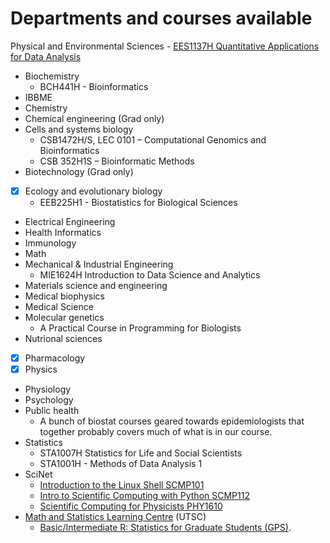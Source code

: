 
# Departments and courses available

 Physical and Environmental Sciences
    - [EES1137H Quantitative Applications for Data Analysis](https://www.utsc.utoronto.ca/gradpes/ees1137h-quantitative-applications-data-analysis)
- Biochemistry
    - BCH441H - Bioinformatics
- IBBME
- Chemistry
- Chemical engineering (Grad only)
- Cells and systems biology
    - CSB1472H/S, LEC 0101 – Computational Genomics and Bioinformatics
    - CSB 352H1S – Bioinformatic Methods
- Biotechnology (Grad only)
- [x] Ecology and evolutionary biology
    - EEB225H1 - Biostatistics for Biological Sciences
- Electrical Engineering
- Health Informatics
- Immunology
- Math
- Mechanical & Industrial Engineering
    - MIE1624H Introduction to Data Science and Analytics
- Materials science and engineering
- Medical biophysics
- Medical Science
- Molecular genetics
    - A Practical Course in Programming for Biologists
- Nutrional sciences
- [x] Pharmacology
- [x] Physics
- Physiology
- Psychology
- Public health
    - A bunch of biostat courses geared towards epidemiologists that together probably covers much of what is in our course.
- Statistics
    - STA1007H Statistics for Life and Social Scientists
    - STA1001H - Methods of Data Analysis 1
- SciNet
    - [Introduction to the Linux Shell SCMP101](https://support.scinet.utoronto.ca/education/go.php/309/index.php/ib/1//p_course/309)
    - [Intro to Scientific Computing with Python SCMP112](https://support.scinet.utoronto.ca/education/go.php/264/index.php/ib/1//p_course/264)
    - [Scientific Computing for Physicists PHY1610](https://support.scinet.utoronto.ca/education/go.php/276/index.php/ib/1//p_course/276)
- [Math and Statistics Learning Centre](https://www.utsc.utoronto.ca/mslc/welcome-math-statistics-learning-centre) (UTSC)
    - [Basic/Intermediate R: Statistics for Graduate Students (GPS)](https://ctl.utsc.utoronto.ca/booking/graduate/register.php?sessionID=442&type=graduate&utm_source=Grad+Events&utm_campaign=5f0a80cde9-Sept_309_28_2015&utm_medium=email&utm_term=0_b73cbc8c0d-5f0a80cde9-269168805&mc_cid=5f0a80cde9&mc_eid=6b1938fb9b).
